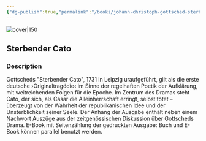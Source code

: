 ```yaml
---
{"dg-publish":true,"permalink":"/books/johann-christoph-gottsched-sterbender-cato/","title":"\"Sterbender Cato\"","tags":["fiction","classic","play"]}
---
```




![cover|150](http://books.google.com/books/content?id=ztjxDwAAQBAJ&printsec=frontcover&img=1&zoom=1&edge=curl&source=gbs_api)

## Sterbender Cato

### Description

Gottscheds "Sterbender Cato", 1731 in Leipzig uraufgeführt, gilt als die erste deutsche ›Originaltragödie‹ im Sinne der regelhaften Poetik der Aufklärung, mit weitreichenden Folgen für die Epoche. Im Zentrum des Dramas steht Cato, der sich, als Cäsar die Alleinherrschaft erringt, selbst tötet – überzeugt von der Wahrheit der republikanischen Idee und der Unsterblichkeit seiner Seele. Der Anhang der Ausgabe enthält neben einem Nachwort Auszüge aus der zeitgenössischen Diskussion über Gottscheds Drama. E-Book mit Seitenzählung der gedruckten Ausgabe: Buch und E-Book können parallel benutzt werden.
```